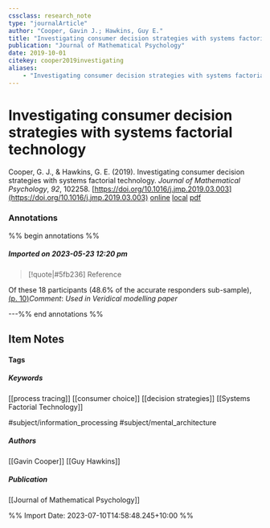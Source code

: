 ```yaml
---
cssclass: research_note
type: "journalArticle"
author: "Cooper, Gavin J.; Hawkins, Guy E."
title: "Investigating consumer decision strategies with systems factorial technology"
publication: "Journal of Mathematical Psychology"
date: 2019-10-01
citekey: cooper2019investigating
aliases: 
    - "Investigating consumer decision strategies with systems factorial technology"
---
```


# Investigating consumer decision strategies with systems factorial technology

Cooper, G. J., & Hawkins, G. E. (2019). Investigating consumer decision strategies with systems factorial technology. _Journal of Mathematical Psychology_, _92_, 102258. [https://doi.org/10.1016/j.jmp.2019.03.003](https://doi.org/10.1016/j.jmp.2019.03.003)
[online](http://zotero.org/users/local/kZl3QdXV/items/E7T9EC5D) [local](zotero://select/library/items/E7T9EC5D) [pdf](file:///home/gjc216/Zotero/storage/BCBNEMR9/Cooper%20and%20Hawkins%20-%202019%20-%20Investigating%20consumer%20decision%20strategies%20with%20sy.pdf)
 

 
### Annotations
%% begin annotations %%
##### Imported on 2023-05-23 12:20 pm

>[!quote|#5fb236] Reference
>
Of these 18 participants (48.6% of the accurate responders sub-sample), [(p. 10)](zotero://open-pdf/library/items/BCBNEMR9?page=10&annotation=5CSMXPHS)_Comment_: _Used in Veridical modelling paper_


---%% end annotations %%

## Item Notes

#### Tags

##### Keywords

[[process tracing]] [[consumer choice]] [[decision strategies]] [[Systems Factorial Technology]]

#subject/information_processing  #subject/mental_architecture 

##### Authors

[[Gavin Cooper]]  [[Guy Hawkins]]

##### Publication

[[Journal of Mathematical Psychology]]

%% Import Date: 2023-07-10T14:58:48.245+10:00 %%
